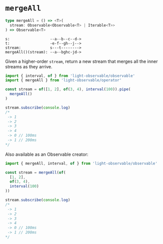 # `mergeAll`
```typescript
type mergeAll = () => <T>(
  stream: Observable<Observable<T> | Iterable<T>>
) => Observable<T>
```

```
s:                  --a--b--c--d->
t:                  -e-f--gh--j-->
stream:             s---t-------->
mergeAll()(stream): --a--bghc-jd->
```

Given a higher-order `stream`, return a new stream that merges all the inner streams as they arrive.

```typescript
import { interval, of } from 'light-observable/observable'
import { mergeAll } from 'light-observable/operator'

const stream = of([1, 2], of(3, 4), interval(100)).pipe(
  mergeAll()
)

stream.subscribe(console.log)
/*
 -> 1
 -> 2
 -> 3
 -> 4
 -> 0 // 100ms
 -> 1 // 200ms
*/
```

Also available as an Observable creator:
```typescript
import { mergeAll, interval, of } from 'light-observable/observable'

const stream = mergeAll(of(
  [1, 2],
  of(3, 4),
  interval(100)
))

stream.subscribe(console.log)
/*
 -> 1
 -> 2
 -> 3
 -> 4
 -> 0 // 100ms
 -> 1 // 200ms
*/
```

